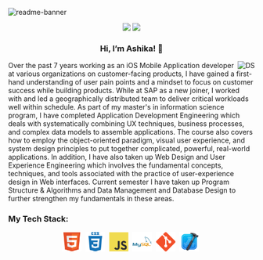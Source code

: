 ![readme-banner](/Users/atul/Downloads/DSC01450.ARW)


<div align="center">
<a href="https://www.linkedin.com/in/ashika-kalmady-6485a889/"><img src="https://img.shields.io/badge/LinkedIn-d3f6e9?style=for-the-badge&labelColor=555555&logo=linkedin&logoColor=white" /></a>
<a href="mailto:ashika.kalmady21@gmail.com"><img src="https://img.shields.io/badge/Gmail-d3f6e9?style=for-the-badge&labelColor=555555&logo=gmail&logoColor=white" /></a>
<h3>Hi, I’m Ashika! 👋</h3>
</div>
<img src="https://user-images.githubusercontent.com/106700986/194652522-72563e9e-1930-4313-b0f1-ddda0d3003d7.gif" alt="DS" align="right" /> 
Over the past 7 years working as an iOS Mobile Application developer at various organizations on customer-facing products, I have gained a first-hand understanding of user pain points and a mindset to focus on customer success while building products. While at SAP as a new joiner, I worked with and led a geographically distributed team to deliver critical workloads well within schedule.
As part of my master's in information science program, I have completed Application Development Engineering which deals with systematically combining UX techniques, business processes, and complex data models to assemble applications. The course also covers how to employ the object-oriented paradigm, visual user experience, and system design principles to put together complicated, powerful, real-world applications. In addition, I have also taken up Web Design and User Experience Engineering which involves the fundamental concepts, techniques, and tools associated with the practice of user-experience design in Web interfaces. Current semester I have taken up Program Structure & Algorithms and Data Management and Database Design to further strengthen my fundamentals in these areas.

### My Tech Stack:
<div align="center">
  <img src="https://github.com/devicons/devicon/blob/master/icons/html5/html5-original.svg" alt="HTML" width="40" height="40"/>&nbsp;
  <img src="https://github.com/devicons/devicon/blob/master/icons/css3/css3-plain-wordmark.svg" alt="CSS" width="40" height="40"/>&nbsp;
  <img src="https://github.com/devicons/devicon/blob/master/icons/javascript/javascript-original.svg" alt="JavaScript" width="40" height="40"/>&nbsp;
  <img src="https://github.com/devicons/devicon/blob/master/icons/mysql/mysql-original-wordmark.svg" alt="MySQL" width="40" height="40"/>&nbsp;
  <img src="https://github.com/devicons/devicon/blob/master/icons/git/git-plain.svg" alt="Git" width="40" height="40"/>&nbsp;
  <img src="https://github.com/devicons/devicon/blob/master/icons/xcode/xcode-original.svg" alt="Xcode" width="40" height="40"/>&nbsp;
  
</div>
